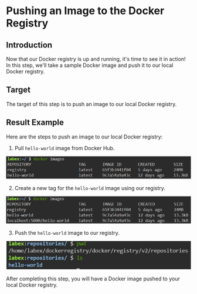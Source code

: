 # Pushing an Image to the Docker Registry

## Introduction

Now that our Docker registry is up and running, it's time to see it in action! In this step, we'll take a sample Docker image and push it to our local Docker registry.

## Target

The target of this step is to push an image to our local Docker registry.

## Result Example

Here are the steps to push an image to our local Docker registry:

1. Pull `hello-world` image from Docker Hub.

![challenge-deploying-local-docker-registry](assets/challenge-deploying-local-docker-registry-2-1.png)

2. Create a new tag for the `hello-world` image using our registry.

![challenge-deploying-local-docker-registry](assets/challenge-deploying-local-docker-registry-2-2.png)

3. Push the `hello-world` image to our registry.

![challenge-deploying-local-docker-registry](assets/challenge-deploying-local-docker-registry-2-3.png)

After completing this step, you will have a Docker image pushed to your local Docker registry.
